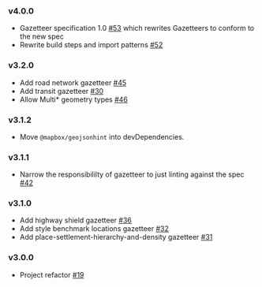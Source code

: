 ### v4.0.0

- Gazetteer specification 1.0 [#53](https://github.com/mapbox/gazetteer/pull/53) which rewrites Gazetteers to conform to the new spec
- Rewrite build steps and import patterns [#52](https://github.com/mapbox/gazetteer/pull/52)

### v3.2.0

- Add road network gazetteer [#45](https://github.com/mapbox/gazetteer/pull/45)
- Add transit gazetteer [#30](https://github.com/mapbox/gazetteer/pull/30)
- Allow Multi\* geometry types [#46](https://github.com/mapbox/gazetteer/pull/46)

### v3.1.2

- Move `@mapbox/geojsonhint` into devDependencies.

### v3.1.1

- Narrow the responsibililty of gazetteer to just linting against the spec [#42](https://github.com/mapbox/gazetteer/pull/42)

### v3.1.0

- Add highway shield gazetteer [#36](https://github.com/mapbox/gazetteer/pull/36)
- Add style benchmark locations gazetteer [#32](https://github.com/mapbox/gazetteer/pull/32)
- Add place-settlement-hierarchy-and-density gazetteer [#31](https://github.com/mapbox/gazetteer/pull/31)

### v3.0.0

- Project refactor [#19](https://github.com/mapbox/gazetteer/pull/19)
